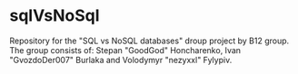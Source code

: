 # sqlVsNoSql
Repository for the "SQL vs NoSQL databases" droup project by B12 group. The group consists of: Stepan "GoodGod" Honcharenko, Ivan "GvozdoDer007" Burlaka and Volodymyr "nezyxxl" Fylypiv.
